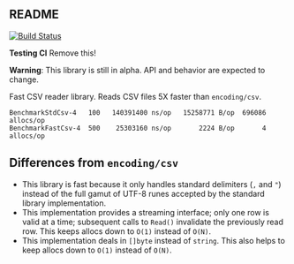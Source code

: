README
------

[![Build Status](https://drone.io/bitbucket.org/weberc2/fastcsv/status.png)](https://drone.io/bitbucket.org/weberc2/fastcsv/latest)

**Testing CI** Remove this!

**Warning**: This library is still in alpha. API and behavior are expected to
change.

Fast CSV reader library. Reads CSV files 5X faster than `encoding/csv`.

```
BenchmarkStdCsv-4   100   140391400 ns/op   15258771 B/op  696086 allocs/op
BenchmarkFastCsv-4  500    25303160 ns/op       2224 B/op       4 allocs/op
```

## Differences from `encoding/csv`

* This library is fast because it only handles standard delimiters (`,` and
`"`) instead of the full gamut of UTF-8 runes accepted by the standard library
implementation.
* This implementation provides a streaming interface; only one row is valid at
a time; subsequent calls to `Read()` invalidate the previously read row. This
keeps allocs down to `O(1)` instead of `O(N)`.
* This implementation deals in `[]byte` instead of `string`. This also helps to
keep allocs down to `O(1)` instead of `O(N)`.
